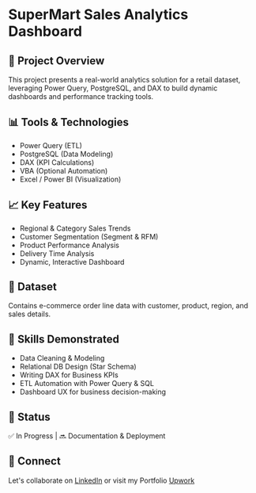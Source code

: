# SuperMart Sales Analytics Dashboard

## 🚀 Project Overview
This project presents a real-world analytics solution for a retail dataset, leveraging Power Query, PostgreSQL, and DAX to build dynamic dashboards and performance tracking tools.

## 📊 Tools & Technologies
- Power Query (ETL)
- PostgreSQL (Data Modeling)
- DAX (KPI Calculations)
- VBA (Optional Automation)
- Excel / Power BI (Visualization)

## 📈 Key Features
- Regional & Category Sales Trends
- Customer Segmentation (Segment & RFM)
- Product Performance Analysis
- Delivery Time Analysis
- Dynamic, Interactive Dashboard

## 📁 Dataset
Contains e-commerce order line data with customer, product, region, and sales details.

## 🧠 Skills Demonstrated
- Data Cleaning & Modeling
- Relational DB Design (Star Schema)
- Writing DAX for Business KPIs
- ETL Automation with Power Query & SQL
- Dashboard UX for business decision-making

## 📌 Status
✅ In Progress | 🔜 Documentation & Deployment

## 🤝 Connect
Let's collaborate on [LinkedIn](www.linkedin.com/in/anootosh-sarkar-6641048a) or visit my Portfolio [Upwork](https://www.upwork.com/freelancers/~0120f13cfe1f50ecf4?mp_source=share)